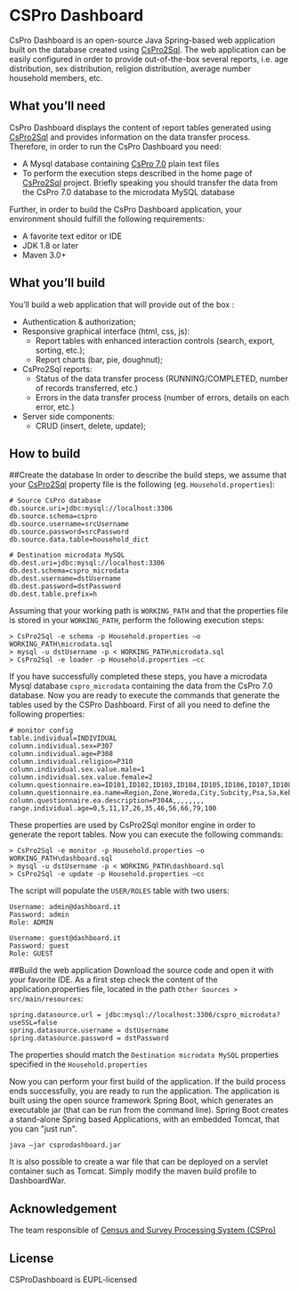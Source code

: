 # CSPro Dashboard

CsPro Dashboard is an open-source Java Spring-based web application built on the database created using [CsPro2Sql](https://github.com/mauroIstat/CsPro2Sql). The web application can be easily configured in order to provide out-of-the-box several reports, i.e. age distribution, sex distribution, religion distribution, average number household members, etc. 

## What you’ll need

CsPro Dashboard displays the content of report tables generated using [CsPro2Sql](https://github.com/mauroIstat/CsPro2Sql) and provides information on the data transfer process. Therefore, in order to run the CsPro Dashboard you need:

* A Mysql database containing [CsPro 7.0](http://www.csprousers.org/beta/) plain text files
* To perform the execution steps described in the home page of [CsPro2Sql](https://github.com/mauroIstat/CsPro2Sql) project. Briefly speaking you should transfer the data from the CsPro 7.0 database to the microdata MySQL database

Further, in order to build the CsPro Dashboard application, your environment should fulfill the following requirements:

* A favorite text editor or IDE
* JDK 1.8 or later
* Maven 3.0+

## What you’ll build

You’ll build a web application that will provide out of the box :
* Authentication & authorization;
* Responsive graphical interface (html, css, js):
  * Report tables with enhanced interaction controls (search, export, sorting, etc.);
  * Report charts (bar, pie, doughnut);
* CsPro2Sql reports:
  * Status of the data transfer process (RUNNING/COMPLETED, number of records transferred, etc.)
  * Errors in the data transfer process (number of errors, details on each error, etc.)
* Server side components:
  * CRUD (insert, delete, update);

## How to build

##Create the database
In order to describe the build steps, we assume that your [CsPro2Sql](https://github.com/mauroIstat/CsPro2Sql) property file is the following (eg. `Household.properties`):
```
# Source CsPro database
db.source.uri=jdbc:mysql://localhost:3306
db.source.schema=cspro
db.source.username=srcUsername
db.source.password=srcPassword
db.source.data.table=household_dict

# Destination microdata MySQL
db.dest.uri=jdbc:mysql://localhost:3306
db.dest.schema=cspro_microdata
db.dest.username=dstUsername
db.dest.password=dstPassword
db.dest.table.prefix=h
```
Assuming that your working path is `WORKING_PATH` and that the properties file is stored in your `WORKING_PATH`, perform the following execution steps: 
```
> CsPro2Sql -e schema -p Household.properties –o WORKING_PATH\microdata.sql
> mysql -u dstUsername -p < WORKING_PATH\microdata.sql
> CsPro2Sql -e loader -p Household.properties –cc
```
If you have successfully completed these steps, you have a microdata Mysql database `cspro_microdata` containing the data from the CsPro 7.0 database. Now you are ready to execute the commands that generate the tables used by the CSPro Dashboard.
First of all you need to define the following properties:
```
# monitor config
table.individual=INDIVIDUAL
column.individual.sex=P307
column.individual.age=P308
column.individual.religion=P310
column.individual.sex.value.male=1
column.individual.sex.value.female=2
column.questionnaire.ea=ID101,ID102,ID103,ID104,ID105,ID106,ID107,ID108,ID109
column.questionnaire.ea.name=Region,Zone,Woreda,City,Subcity,Psa,Sa,Kebele,EA
column.questionnaire.ea.description=P304A,,,,,,,,
range.individual.age=0,5,11,17,26,35,46,56,66,79,100
```

These properties are used by CsPro2Sql monitor engine in order to generate the report tables. Now you can execute the following commands:
```
> CsPro2Sql -e monitor -p Household.properties –o WORKING_PATH\dashboard.sql
> mysql -u dstUsername -p < WORKING_PATH\dashboard.sql
> CsPro2Sql -e update -p Household.properties –cc
```

The script will populate the `USER/ROLES` table with two users:
```
Username: admin@dashboard.it
Password: admin
Role: ADMIN

Username: guest@dashboard.it
Password: guest
Role: GUEST
``` 
##Build the web application
Download the source code and open it with your favorite IDE.
As a first step check the content of the application.properties file, located in the path `Other Sources > src/main/resources`:

```
spring.datasource.url = jdbc:mysql://localhost:3306/cspro_microdata?useSSL=false
spring.datasource.username = dstUsername
spring.datasource.password = dstPassword
```
The properties should match the `Destination microdata MySQL` properties specified in the `Household.properties`

Now you can perform your first build of the application.
If the build process ends successfully, you are ready to run the application. 
The application is built using the open source framework Spring Boot, which generates an executable jar (that can be run from the command line). Spring Boot creates a stand-alone Spring based Applications, with an embedded Tomcat, that you can "just run".
```
java –jar csprodashboard.jar
```

It is also possible to create a war file that can be deployed on a servlet container such as Tomcat. Simply modify the maven build profile to DashboardWar.

## Acknowledgement
The team responsible of [Census and Survey Processing System (CSPro)](https://www.census.gov/population/international/software/cspro/) 

## License
CSProDashboard is EUPL-licensed
